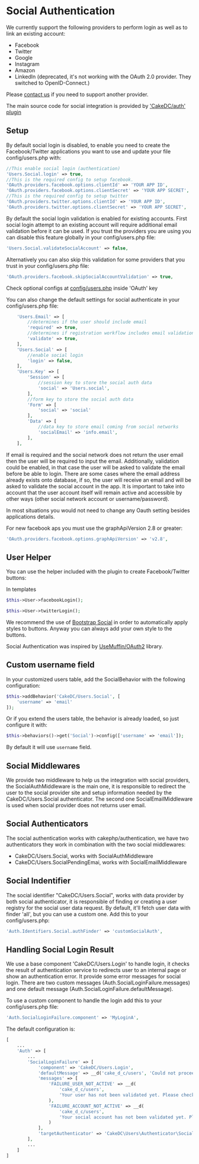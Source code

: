 Social Authentication
=====================

We currently support the following providers to perform login as well as to link an existing account:

* Facebook
* Twitter
* Google
* Instagram
* Amazon
* LinkedIn (deprecated, it's not working with the OAuth 2.0 provider. They switched to OpenID-Connect.)

Please [contact us](https://cakedc.com/contact) if you need to support another provider.

The main source code for social integration is provided by ['CakeDC/auth' plugin](https://github.com/cakedc/auth)

Setup
-----
By default social login is disabled, to enable you need to create the
Facebook/Twitter applications you want to use and update your file config/users.php with:

```php
//This enable social login (authentication)
'Users.Social.login' => true,
//This is the required config to setup facebook.
'OAuth.providers.facebook.options.clientId' => 'YOUR APP ID',
'OAuth.providers.facebook.options.clientSecret' => 'YOUR APP SECRET',
//This is the required config to setup twitter
'OAuth.providers.twitter.options.clientId' => 'YOUR APP ID',
'OAuth.providers.twitter.options.clientSecret' => 'YOUR APP SECRET',
```

By default the social login validation is enabled for existing accounts. First social login attempt to an existing account will require additional email validation before it can be used. If you trust the providers you are using you can disable this feature globally in your config/users.php file:
```php
'Users.Social.validateSocialAccount' => false,

```
Alternatively you can also skip this validation for some providers that you trust in your config/users.php file:
```php
'OAuth.providers.facebook.skipSocialAccountValidation' => true,
```
Check optional configs at [config/users.php](./../../config/users.php) inside 'OAuth' key


You can also change the default settings for social authenticate  in your config/users.php file:

```php
    'Users.Email' => [
        //determines if the user should include email
        'required' => true,
        //determines if registration workflow includes email validation
        'validate' => true,
    ],
    'Users.Social' => [
        //enable social login
        'login' => false,
    ],
    'Users.Key' => [
        'Session' => [
            //session key to store the social auth data
            'social' => 'Users.social',
        ],
        //form key to store the social auth data
        'Form' => [
            'social' => 'social'
        ],
        'Data' => [
            //data key to store email coming from social networks
            'socialEmail' => 'info.email',
        ],
    ],
```

If email is required and the social network does not return the user email then the user will be required to input the email. Additionally, validation could be enabled, in that case the user will be asked to validate the email before be able to login. There are some cases where the email address already exists onto database, if so, the user will receive an email and will be asked to validate the social account in the app. It is important to take into account that the user account itself will remain active and accessible by other ways (other social network account or username/password).

In most situations you would not need to change any Oauth setting besides applications details.

For new facebook aps you must use the graphApiVersion 2.8 or greater:

```php
'OAuth.providers.facebook.options.graphApiVersion' => 'v2.8',
```

User Helper
-----------

You can use the helper included with the plugin to create Facebook/Twitter buttons:

In templates
```php
$this->User->facebookLogin();

$this->User->twitterLogin();
```

We recommend the use of [Bootstrap Social](http://lipis.github.io/bootstrap-social/) in order to automatically apply styles to buttons. Anyway you can always add your own style to the buttons.

Social Authentication was inspired by [UseMuffin/OAuth2](https://github.com/UseMuffin/OAuth2) library.

Custom username field
---------------------

In your customized users table, add the SocialBehavior with the following configuration:

```php
$this->addBehavior('CakeDC/Users.Social', [
    'username' => 'email'
]);
```
Or if you extend the users table, the behavior is already loaded, so just configure it with:
```php
$this->behaviors()->get('Social')->config(['username' => 'email']);
```

By default it will use `username` field.


Social Middlewares
------------------
We provide two middleware to help us the integration with social providers, the SocialAuthMiddleware is
the main one, it is responsible to redirect the user to the social provider site and setup information
needed by the CakeDC/Users.Social authenticator. The second one SocialEmailMiddleware is used when social provider does
not returns user email.

Social Authenticators
---------------------
The social authentication works with cakephp/authentication, we have two authenticators they work
in combination with the two social middlewares:
 - CakeDC/Users.Social, works with SocialAuthMiddleware
 - CakeDC/Users.SocialPendingEmai, works with SocialEmailMiddleware


Social Indentifier
------------------
The social identifier "CakeDC/Users.Social", works with data provider by both social authenticator,
it is responsible of finding or creating a user registry for the social user data request.
By default, it'll fetch user data with finder 'all', but you can use a custom one. Add this to your
config/users.php:

```php
'Auth.Identifiers.Social.authFinder' => 'customSocialAuth',
```


Handling Social Login Result
----------------------------
We use a base component 'CakeDC/Users.Login' to handle login, it checks the result of authentication
service to redirects user to an internal page or show an authentication error. It provide some error messages for social login.
There are two custom messages (Auth.SocialLoginFailure.messages) and one default message (Auth.SocialLoginFailure.defaultMessage).


To use a custom component to handle the login add this to your config/users.php file:
```php
'Auth.SocialLoginFailure.component' => 'MyLoginA',
```

The default configuration is:
```php
[
    ...
    'Auth' => [
        ...
        'SocialLoginFailure' => [
            'component' => 'CakeDC/Users.Login',
            'defaultMessage' => __d('cake_d_c/users', 'Could not proceed with social account. Please try again'),
            'messages' => [
                'FAILURE_USER_NOT_ACTIVE' => __d(
                    'cake_d_c/users',
                    'Your user has not been validated yet. Please check your inbox for instructions'
                ),
                'FAILURE_ACCOUNT_NOT_ACTIVE' => __d(
                    'cake_d_c/users',
                    'Your social account has not been validated yet. Please check your inbox for instructions'
                )
            ],
            'targetAuthenticator' => 'CakeDC\Users\Authenticator\SocialAuthenticator'
        ],
        ...
    ]
]
```
